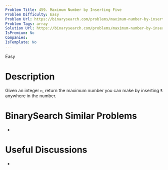```yaml
---
Problem Title: 459. Maximum Number by Inserting Five
Problem Difficulty: Easy
Problem Url: https://binarysearch.com/problems/maximum-number-by-inserting-five/
Problem Tags: array
Solution Url: https://binarysearch.com/problems/maximum-number-by-inserting-five/solutions/
IsPremium: No
Companies: 
IsTemplate: No
---
```


<span style="color: ;">Easy</span>

# Description

Given an integer `n`, return the maximum number you can make by inserting `5` anywhere in the number.

# BinarySearch Similar Problems

- []()

# Useful Discussions

- []()

